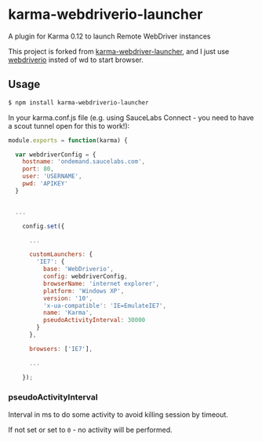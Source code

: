 karma-webdriverio-launcher
========================

A plugin for Karma 0.12 to launch Remote WebDriver instances

This project is forked from [karma-webdriver-launcher](https://github.com/karma-runner/karma-webdriver-launcher), and I just use [webdriverio](http://webdriver.io/) insted of wd to start browser.

## Usage

```bash
$ npm install karma-webdriverio-launcher
```

In your karma.conf.js file (e.g. using SauceLabs Connect - you need to have a scout tunnel open for this to work!):

```js
module.exports = function(karma) {

  var webdriverConfig = {
    hostname: 'ondemand.saucelabs.com',
    port: 80,
    user: 'USERNAME',
    pwd: 'APIKEY'
  }


  ...

    config.set({

      ...

      customLaunchers: {
        'IE7': {
          base: 'WebDriverio',
          config: webdriverConfig,
          browserName: 'internet explorer',
          platform: 'Windows XP',
          version: '10',
          'x-ua-compatible': 'IE=EmulateIE7',
          name: 'Karma',
          pseudoActivityInterval: 30000
        }
      },

      browsers: ['IE7'],

      ...

    });


```

### pseudoActivityInterval
Interval in ms to do some activity to avoid killing session by timeout.

If not set or set to `0` - no activity will be performed.

